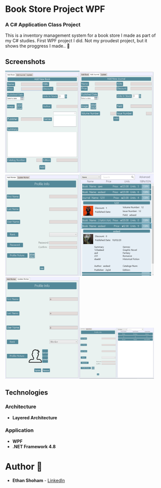 # Book Store Project WPF
### A C# Application Class Project

This is a inventory management system for a book store I made as part of my C# studies.
First WPF project I did.
Not my proudest project, but it shows the proggress I made.. 🙂

## Screenshots

<img src="screenshots/addbook.png" width="240px"/><img src="screenshots/addjour.png" width="240px"/><img src="screenshots/addworker.png" width="240px"/><img src="screenshots/itemditail.png" width="240px"/><img src="screenshots/updateworker.png" width="240px"/><img src="screenshots/workers1.png" width="240px"/>

## Technologies
 
### Architecture
- **Layered Architecture**

### Application
- **WPF**
- **.NET Framework 4.8**


# Author 📝

-   **Ethan Shoham** - [LinkedIn](https://www.linkedin.com/in/ethan-shoham-13a40050/)
